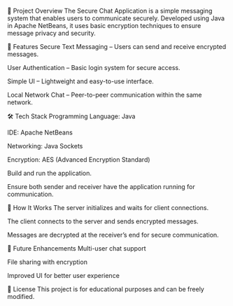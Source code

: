 📌 Project Overview
The Secure Chat Application is a simple messaging system that enables users to communicate securely. Developed using Java in Apache NetBeans, it uses basic encryption techniques to ensure message privacy and security.

🚀 Features
Secure Text Messaging – Users can send and receive encrypted messages.

User Authentication – Basic login system for secure access.

Simple UI – Lightweight and easy-to-use interface.

Local Network Chat – Peer-to-peer communication within the same network.

🛠️ Tech Stack
Programming Language: Java

IDE: Apache NetBeans

Networking: Java Sockets

Encryption: AES (Advanced Encryption Standard)

Build and run the application.

Ensure both sender and receiver have the application running for communication.

📖 How It Works
The server initializes and waits for client connections.

The client connects to the server and sends encrypted messages.

Messages are decrypted at the receiver’s end for secure communication.

🚀 Future Enhancements
Multi-user chat support

File sharing with encryption

Improved UI for better user experience

📝 License
This project is for educational purposes and can be freely modified.

